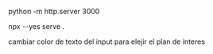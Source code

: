 python -m http.server 3000

 npx --yes serve .

 cambiar color de texto del input para elejir el plan de interes
 
